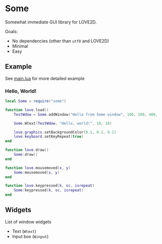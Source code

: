# Some

Somewhat immediate GUI library for LOVE2D.

Goals:
- No dependencies (other than `utf8` and LOVE2D)
- Minimal
- Easy

## Example

See [main.lua](./main.lua) for more detailed example

### Hello, World!

```lua
local Some = require("some")

function love.load()
	TestWdow = Some.addWindow("Hello from Some window", 100, 100, 400, 100)

	Some.Wtext(TestWdow, "Hello, world!", 10, 10)

	love.graphics.setBackgroundColor(0.1, 0.1, 0.1)
	love.keyboard.setKeyRepeat(true)
end

function love.draw()
	Some:draw()
end

function love.mousemoved(x, y)
	Some:mousemoved(x, y)
end

function love.keypressed(k, sc, isrepeat)
    Some:keypressed(k, sc, isrepeat)
end
```

## Widgets

List of window widgets

- Text (`Wtext`)
- Input box (`Winput`)
